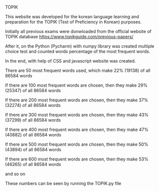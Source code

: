 TOPIK


This website was developed for the korean language learning and preparation for the TOPIK (Test of Preficiency in Korean) purposes.

Initially all previous exams were donwloaded from the official website of TOPIK database
https://www.topikguide.com/previous-papers/

After it, on the Python (Pycharm) with numpy library was created multiple choice test and counted words percentage of the most frequent words.

In the end, with help of CSS and javascript website was created.

There are 50 most frequent words used, which make 22% (19138) of all 86584 words


If there are 100 most frequent words are chosen, then they make 29% (25347) of all 86584 words


If there are 200 most frequent words are chosen, then they make 37% (32274) of all 86584 words


If there are 300 most frequent words are chosen, then they make 43% (37299) of all 86584 words


If there are 400 most frequent words are chosen, then they make 47% (40882) of all 86584 words


If there are 500 most frequent words are chosen, then they make 50% (43894) of all 86584 words


If there are 600 most frequent words are chosen, then they make 53% (46265) of all 86584 words


and so on


These numbers can be seen by running the TOPIK.py file

